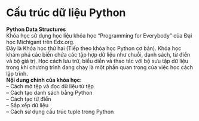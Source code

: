 # Cấu trúc dữ liệu Python

**Python Data Structures**\
Khóa học sử dụng học liệu khóa học “Programming for Everybody” của Đại học Michigant trên Edx.org.\
Đây là Khóa học thứ hai (Tiếp theo khóa học Python cơ bản). Khóa học khám phá các biến chứa các tập hợp dữ liệu như chuỗi, danh sách, từ điển và bộ giá trị. Học cách lưu trữ, biểu diễn và thao tác với bộ sưu tập dữ liệu trong khi chương trình đang chạy là một phần quan trọng của việc học cách lập trình.\
**Nội dung chính của khóa học:**\
– Cách mở tệp và đọc dữ liệu từ tệp\
– Cách tạo danh sách bằng Python\
– Cách tạo từ điển\
– Sắp xếp dữ liệu\
– Cách sử dụng cấu trúc tuple trong Python

